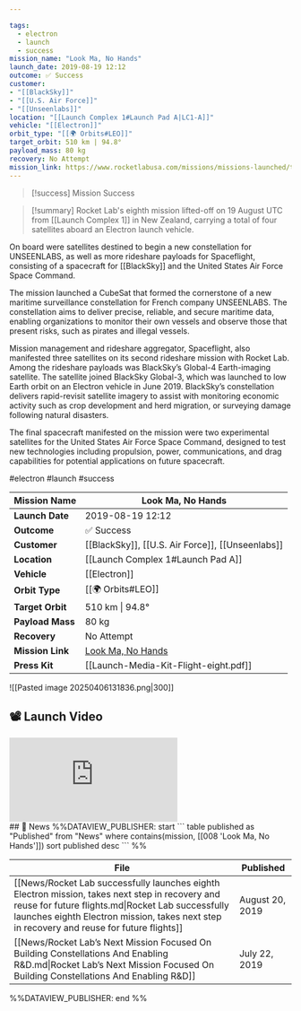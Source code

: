 ```yaml
---

tags:
  - electron
  - launch
  - success
mission_name: "Look Ma, No Hands"
launch_date: 2019-08-19 12:12
outcome: ✅ Success
customer: 
- "[[BlackSky]]"
- "[[U.S. Air Force]]"
- "[[Unseenlabs]]"
location: "[[Launch Complex 1#Launch Pad A|LC1-A]]"
vehicle: "[[Electron]]"
orbit_type: "[[🌍 Orbits#LEO]]"
target_orbit: 510 km | 94.8°
payload_mass: 80 kg
recovery: No Attempt
mission_link: https://www.rocketlabusa.com/missions/missions-launched/to-be-announced/
---
```



>[!success] Mission Success

>[!summary]
Rocket Lab's eighth mission lifted-off on 19 August UTC from [[Launch Complex 1]] in New Zealand, carrying a total of four satellites aboard an Electron launch vehicle.
>
On board were satellites destined to begin a new constellation for UNSEENLABS, as well as more rideshare payloads for Spaceflight, consisting of a spacecraft for [[BlackSky]] and the United States Air Force Space Command.
>
The mission launched a CubeSat that formed the cornerstone of a new maritime surveillance constellation for French company UNSEENLABS. The constellation aims to deliver precise, reliable, and secure maritime data, enabling organizations to monitor their own vessels and observe those that present risks, such as pirates and illegal vessels.
>
Mission management and rideshare aggregator, Spaceflight, also manifested three satellites on its second rideshare mission with Rocket Lab. Among the rideshare payloads was BlackSky’s Global-4 Earth-imaging satellite. The satellite joined BlackSky Global-3, which was launched to low Earth orbit on an Electron vehicle in June 2019. BlackSky’s constellation delivers rapid-revisit satellite imagery to assist with monitoring economic activity such as crop development and herd migration, or surveying damage following natural disasters.
>
The final spacecraft manifested on the mission were two experimental satellites for the United States Air Force Space Command, designed to test new technologies including propulsion, power, communications, and drag capabilities for potential applications on future spacecraft.


#electron #launch #success


| **Mission Name** | Look Ma, No Hands                                                                             |
| ---------------- | --------------------------------------------------------------------------------------------- |
| **Launch Date**  | 2019-08-19 12:12                                                                              |
| **Outcome**      | ✅ Success                                                                                     |
| **Customer**     | [[BlackSky]], [[U.S. Air Force]], [[Unseenlabs]]                                              |
| **Location**     | [[Launch Complex 1#Launch Pad A]]                                                             |
| **Vehicle**      | [[Electron]]                                                                                  |
| **Orbit Type**   | [[🌍 Orbits#LEO]]                                                                             |
| **Target Orbit** | 510 km &#124; 94.8°                                                                           |
| **Payload Mass** | 80 kg                                                                                         |
| **Recovery**     | No Attempt                                                                                    |
| **Mission Link** | [Look Ma, No Hands](https://www.rocketlabusa.com/missions/missions-launched/to-be-announced/) |
| **Press Kit**    | [[Launch-Media-Kit-Flight-eight.pdf]]                                                         |

![[Pasted image 20250406131836.png|300]]

## 📽️ Launch Video

<div class="responsive-video">
<iframe src="https://www.youtube.com/embed/SNuauG1Gvr8" title="Rocket Lab&#39;s Electron - Look Ma, No Hands Mission" frameborder="0" allow="accelerometer; autoplay; clipboard-write; encrypted-media; gyroscope; picture-in-picture; web-share" referrerpolicy="strict-origin-when-cross-origin" allowfullscreen></iframe>     
</div>
## 📰 News
%%DATAVIEW_PUBLISHER: start
```
table published as "Published"
from "News"
where contains(mission, [[008 'Look Ma, No Hands']])
sort published desc
```
%%

| File                                                                                                                                                                                                                                                 | Published       |
| ---------------------------------------------------------------------------------------------------------------------------------------------------------------------------------------------------------------------------------------------------- | --------------- |
| [[News/Rocket Lab successfully launches eighth Electron mission,  takes next step in recovery and reuse for future flights.md\|Rocket Lab successfully launches eighth Electron mission,  takes next step in recovery and reuse for future flights]] | August 20, 2019 |
| [[News/Rocket Lab’s Next Mission Focused On Building Constellations And Enabling R&D.md\|Rocket Lab’s Next Mission Focused On Building Constellations And Enabling R&D]]                                                                             | July 22, 2019   |

%%DATAVIEW_PUBLISHER: end %%